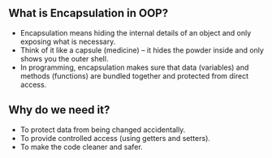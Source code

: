 <!-- 🔹 What is Encapsulation in OOP? -->
## What is Encapsulation in OOP?
- Encapsulation means hiding the internal details of an object and only exposing what is necessary.
- Think of it like a capsule (medicine) – it hides the powder inside and only shows you the outer shell.
- In programming, encapsulation makes sure that data (variables) and methods (functions) are bundled together and protected from direct access.

<!-- 🔹 Why do we need it? -->
## Why do we need it?
- To protect data from being changed accidentally.
- To provide controlled access (using getters and setters).
- To make the code cleaner and safer.

